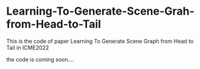 # Learning-To-Generate-Scene-Grah-from-Head-to-Tail
This is the code of paper Learning To Generate Scene Graph from Head to Tail in ICME2022

the code is coming soon....
